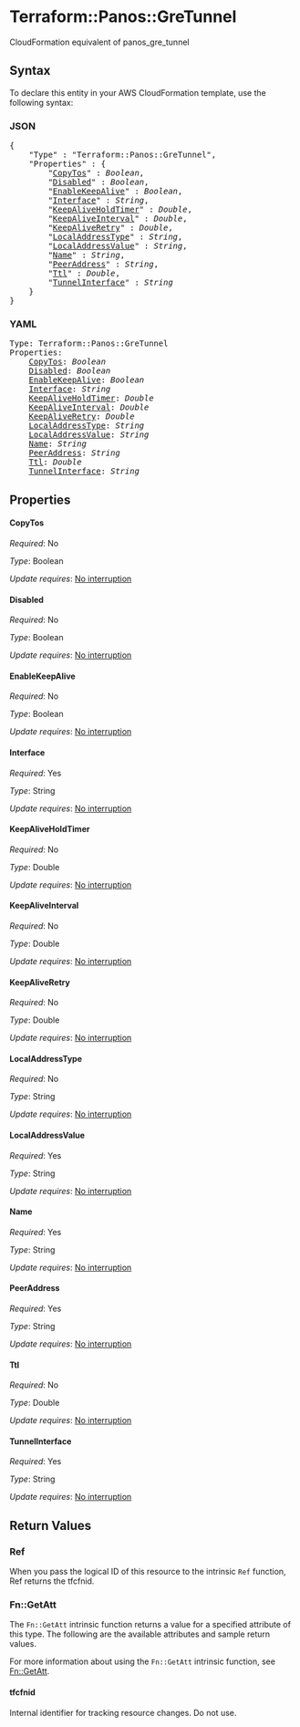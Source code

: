 # Terraform::Panos::GreTunnel

CloudFormation equivalent of panos_gre_tunnel

## Syntax

To declare this entity in your AWS CloudFormation template, use the following syntax:

### JSON

<pre>
{
    "Type" : "Terraform::Panos::GreTunnel",
    "Properties" : {
        "<a href="#copytos" title="CopyTos">CopyTos</a>" : <i>Boolean</i>,
        "<a href="#disabled" title="Disabled">Disabled</a>" : <i>Boolean</i>,
        "<a href="#enablekeepalive" title="EnableKeepAlive">EnableKeepAlive</a>" : <i>Boolean</i>,
        "<a href="#interface" title="Interface">Interface</a>" : <i>String</i>,
        "<a href="#keepaliveholdtimer" title="KeepAliveHoldTimer">KeepAliveHoldTimer</a>" : <i>Double</i>,
        "<a href="#keepaliveinterval" title="KeepAliveInterval">KeepAliveInterval</a>" : <i>Double</i>,
        "<a href="#keepaliveretry" title="KeepAliveRetry">KeepAliveRetry</a>" : <i>Double</i>,
        "<a href="#localaddresstype" title="LocalAddressType">LocalAddressType</a>" : <i>String</i>,
        "<a href="#localaddressvalue" title="LocalAddressValue">LocalAddressValue</a>" : <i>String</i>,
        "<a href="#name" title="Name">Name</a>" : <i>String</i>,
        "<a href="#peeraddress" title="PeerAddress">PeerAddress</a>" : <i>String</i>,
        "<a href="#ttl" title="Ttl">Ttl</a>" : <i>Double</i>,
        "<a href="#tunnelinterface" title="TunnelInterface">TunnelInterface</a>" : <i>String</i>
    }
}
</pre>

### YAML

<pre>
Type: Terraform::Panos::GreTunnel
Properties:
    <a href="#copytos" title="CopyTos">CopyTos</a>: <i>Boolean</i>
    <a href="#disabled" title="Disabled">Disabled</a>: <i>Boolean</i>
    <a href="#enablekeepalive" title="EnableKeepAlive">EnableKeepAlive</a>: <i>Boolean</i>
    <a href="#interface" title="Interface">Interface</a>: <i>String</i>
    <a href="#keepaliveholdtimer" title="KeepAliveHoldTimer">KeepAliveHoldTimer</a>: <i>Double</i>
    <a href="#keepaliveinterval" title="KeepAliveInterval">KeepAliveInterval</a>: <i>Double</i>
    <a href="#keepaliveretry" title="KeepAliveRetry">KeepAliveRetry</a>: <i>Double</i>
    <a href="#localaddresstype" title="LocalAddressType">LocalAddressType</a>: <i>String</i>
    <a href="#localaddressvalue" title="LocalAddressValue">LocalAddressValue</a>: <i>String</i>
    <a href="#name" title="Name">Name</a>: <i>String</i>
    <a href="#peeraddress" title="PeerAddress">PeerAddress</a>: <i>String</i>
    <a href="#ttl" title="Ttl">Ttl</a>: <i>Double</i>
    <a href="#tunnelinterface" title="TunnelInterface">TunnelInterface</a>: <i>String</i>
</pre>

## Properties

#### CopyTos

_Required_: No

_Type_: Boolean

_Update requires_: [No interruption](https://docs.aws.amazon.com/AWSCloudFormation/latest/UserGuide/using-cfn-updating-stacks-update-behaviors.html#update-no-interrupt)

#### Disabled

_Required_: No

_Type_: Boolean

_Update requires_: [No interruption](https://docs.aws.amazon.com/AWSCloudFormation/latest/UserGuide/using-cfn-updating-stacks-update-behaviors.html#update-no-interrupt)

#### EnableKeepAlive

_Required_: No

_Type_: Boolean

_Update requires_: [No interruption](https://docs.aws.amazon.com/AWSCloudFormation/latest/UserGuide/using-cfn-updating-stacks-update-behaviors.html#update-no-interrupt)

#### Interface

_Required_: Yes

_Type_: String

_Update requires_: [No interruption](https://docs.aws.amazon.com/AWSCloudFormation/latest/UserGuide/using-cfn-updating-stacks-update-behaviors.html#update-no-interrupt)

#### KeepAliveHoldTimer

_Required_: No

_Type_: Double

_Update requires_: [No interruption](https://docs.aws.amazon.com/AWSCloudFormation/latest/UserGuide/using-cfn-updating-stacks-update-behaviors.html#update-no-interrupt)

#### KeepAliveInterval

_Required_: No

_Type_: Double

_Update requires_: [No interruption](https://docs.aws.amazon.com/AWSCloudFormation/latest/UserGuide/using-cfn-updating-stacks-update-behaviors.html#update-no-interrupt)

#### KeepAliveRetry

_Required_: No

_Type_: Double

_Update requires_: [No interruption](https://docs.aws.amazon.com/AWSCloudFormation/latest/UserGuide/using-cfn-updating-stacks-update-behaviors.html#update-no-interrupt)

#### LocalAddressType

_Required_: No

_Type_: String

_Update requires_: [No interruption](https://docs.aws.amazon.com/AWSCloudFormation/latest/UserGuide/using-cfn-updating-stacks-update-behaviors.html#update-no-interrupt)

#### LocalAddressValue

_Required_: Yes

_Type_: String

_Update requires_: [No interruption](https://docs.aws.amazon.com/AWSCloudFormation/latest/UserGuide/using-cfn-updating-stacks-update-behaviors.html#update-no-interrupt)

#### Name

_Required_: Yes

_Type_: String

_Update requires_: [No interruption](https://docs.aws.amazon.com/AWSCloudFormation/latest/UserGuide/using-cfn-updating-stacks-update-behaviors.html#update-no-interrupt)

#### PeerAddress

_Required_: Yes

_Type_: String

_Update requires_: [No interruption](https://docs.aws.amazon.com/AWSCloudFormation/latest/UserGuide/using-cfn-updating-stacks-update-behaviors.html#update-no-interrupt)

#### Ttl

_Required_: No

_Type_: Double

_Update requires_: [No interruption](https://docs.aws.amazon.com/AWSCloudFormation/latest/UserGuide/using-cfn-updating-stacks-update-behaviors.html#update-no-interrupt)

#### TunnelInterface

_Required_: Yes

_Type_: String

_Update requires_: [No interruption](https://docs.aws.amazon.com/AWSCloudFormation/latest/UserGuide/using-cfn-updating-stacks-update-behaviors.html#update-no-interrupt)

## Return Values

### Ref

When you pass the logical ID of this resource to the intrinsic `Ref` function, Ref returns the tfcfnid.

### Fn::GetAtt

The `Fn::GetAtt` intrinsic function returns a value for a specified attribute of this type. The following are the available attributes and sample return values.

For more information about using the `Fn::GetAtt` intrinsic function, see [Fn::GetAtt](https://docs.aws.amazon.com/AWSCloudFormation/latest/UserGuide/intrinsic-function-reference-getatt.html).

#### tfcfnid

Internal identifier for tracking resource changes. Do not use.

